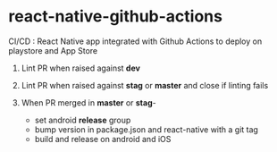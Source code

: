 # react-native-github-actions
CI/CD : React Native app integrated with Github Actions to deploy on playstore and App Store

1. Lint PR when raised against **dev**
2. Lint PR when raised against **stag** or **master** and close if linting fails
3. When PR merged in **master** or **stag**-

    - set android **release** group
    - bump version in package.json and react-native with a git tag
    - build and release on android and iOS